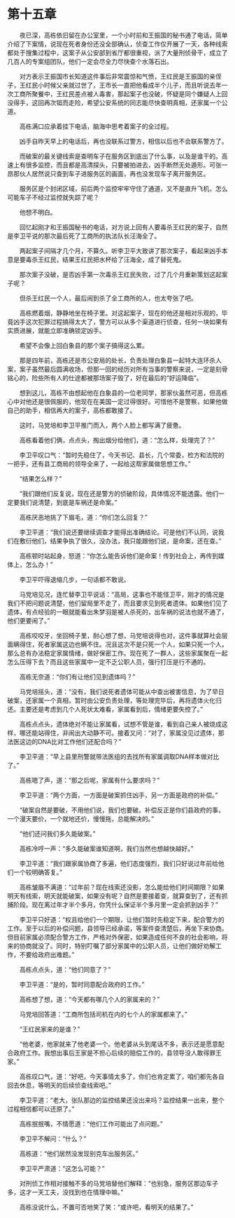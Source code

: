 #	第十五章

　　夜已深，高栋依旧留在办公室里，一个小时前和王振国的秘书通了电话，简单介绍了下案情，说现在死者身份还没全部确认，侦查工作仅开展了一天，各种线索都处于搜集过程中，这案子从公安部到省厅都很重视，派了大量刑侦骨干，成立了几百人的专案组团队，他们一定会尽全力尽快查个水落石出。

　　对方表示王振国市长知道这件事后非常震惊和气愤，王红民是王振国的亲侄子，王红民小时候父亲就过世了，王市长一直把他看成半个儿子，而且听说去年一次工商所聚餐中，王红民差点被人毒害，那起案子也没破，怀疑是同个嫌疑人上回没得手，这回再次铤而走险，希望公安系统的同志能尽快查明真相，还家属一个公道。

　　高栋满口应承着挂下电话，脑海中思考着案子的全过程。

　　凶手自昨天早上的电话后，再也没联系过警方，相信以后也不会联系警方了。

　　而破案的最关键线索是查明车子在服务区到底出了什么事，以及是谁干的。高速上有很多监控，而且都是高清探头，只要被拍进去，凶手断然无处遁形。可张一昂那伙人居然说只查到车子进服务区的画面，再也没发现车子离开服务区。

　　服务区是个封闭区域，前后两个监控牢牢守住了通道，又不是直升飞机，怎么可能车子不经过监控就失踪了呢？

　　他想不明白。

　　回忆起刚才和王振国秘书的电话，对方说上回有人要毒杀王红民的案子，自然是李卫平说的那次最后死了工商所的执法队长汪海全了。

　　两起案子间隔才几个月，不算久。听李卫平大致讲了那次案子，看起来凶手本意是要毒杀王红民，结果王红民把水杯给了汪海全，成了替死鬼。

　　那次案子没破，是否凶手第一次毒杀王红民失败，过了几个月重新策划这起案子呢？

　　但杀王红民一个人，最后闹到杀了全工商所的人，也太夸张了吧。

　　高栋燃着烟，静静地坐在椅子里。对这起案子，现在的他还是相对乐观的，毕竟凶手这次犯罪过程搞得太大了，警方可以从多个渠道进行侦查，任何一块如果有实质进展，就能立即准确锁定凶手。

　　希望不会像上回白象县的那个案子搞得这么累。

　　那是四年前，高栋还是市公安局的处长，负责处理白象县一起特大连环杀人案，案子虽然最后圆满收场，但那一回的经历对所有当事的警察来说，一定是刻骨铭心的，险些所有人的仕途都被那场案子毁了，好在最后的“好运降临”。

　　想到这儿，高栋不由想起他在白象县的一位老同学，那家伙虽然可恶，但高栋心中对他还是很佩服的，他现在在美国一定过得很好。可惜他不是警察，如果他做自己的助手，相信再大的案子，高栋都敢接了。

　　这时，马党培和李卫平推门而入，两个人脸上都写满了疲惫。

　　高栋看着他们俩，点点头，掏出烟分给他们，道：“怎么样，处理完了？”

　　李卫平叹口气：“暂时先稳住了，今天书记、县长，几个常委，检方和法院的一把手，还有县工商局的领导全来了，一起给这帮家属做思想工作。”

　　“结果怎么样？”

　　“我们跟他们反复说，现在还是警方的侦破阶段，具体情况不能透露。他们一定要我们说清楚，到底是车祸还是命案。”

　　高栋厌恶地挑了下眉毛，道：“你们怎么回复？”

　　李卫平道：“我们说还要继续调查才能得出准确结论。可是他们不认同，说我们在敷衍他们，结果争执了很久，没办法，我只能跟他们说，是命案，还在查。”

　　高栋顿时站起身，怒道：“你怎么能告诉他们是命案！传到社会上，再传到媒体上，怎么办！”

　　李卫平吓得退缩几步，一句话都不敢说。

　　马党培见况，连忙替李卫平说话：“高局，这事也不能怪卫平，刚才的情况是我们不把问题说清楚，他们留局里不走了，而且要求见到死者遗体。如果他们见了遗体，有点经验的一眼就能看出朱梦羽是被人杀死的，出车祸的说法也就不通了，他们更要闹了。”

　　高栋咬咬牙，坐回椅子里，耐心想了想，马党培说得也对，这件事就算社会层面瞒得住，死者家属这边也瞒不住。况且这次不是只死一个人，如果只死一个人，那么总有办法稳定家属情绪，做好保密工作。现在死了一群人，这些家属聚在一起怎么压得下去？而且这些家属中一定不乏公职人员，强行打压是行不通的。

　　高栋无奈道：“你们有让他们见到遗体吗？”

　　马党培摇头，道：“没有，我们说死者遗体可能从中查出被害信息，为了早日破案，还家属一个真相，暂时由公安负责处理，等处理完毕后，再将遗体火化归还。主要还是考虑到几个人死状太难看，家属看到后，情绪更要失控了。”

　　高栋点点头，遗体绝对不能让家属看，试想不管是谁，看到自己亲人被烧成这样，哪还能站得住，非闹出大动静不可。接着又问：“对了，家属没见过遗体，那法医这边的DNA比对工作他们还配合吗？”

　　李卫平道：“早上县里刑警就带法医组的去找所有家属调取DNA样本做对比了。”

　　高栋嗯了声，道：“那之后呢，家属有什么要求吗？”

　　李卫平道：“两个方面，一方面是破案抓住凶手，另一方面是政府的补偿。”

　　“破案自然是要破，不用他们说，我们也要破。补偿反正是你们县政府的事，一个漫天要价，一个就地还价，慢慢拖，总能解决的。”

　　“他们还问我们多久能破案。”

　　高栋冷哼一声：“多久能破案谁知道啊，我们当然也想越快越好。”

　　李卫平道：“我们跟家属协商了多遍，他们态度强烈，我们只好说过年前给他们一个较明确答复。”

　　高栋皱眉不满道：“过年前？现在线索还没影，怎么能给他们时间期限？如果明天有线索，明天就能破案，如果没有呢？自然是要接着查，就算查到了，还有抓捕阶段。现在离过年才半个多月，你凭什么保证半个多月里一定会抓到凶手？”

　　李卫平只好道：“权且给他们一个期限，让他们暂时先稳定下来，配合警方的工作。至于以后的补偿问题，县领导已经承诺，等案件查清楚后，再坐下来协商。但目前家属必须配合警方工作，严格对外保密，如果造成任何不良的社会影响，将来的协商就没了。同时，特别叮嘱了部分家属中的公职人员，让他们做好劝解工作，不要给政府出难题。”

　　高栋点点头，道：“他们同意了？”

　　李卫平道：“是的，暂时同意配合政府的工作。”

　　高栋想了想，道：“今天都有哪几个人的家属来的？”

　　马党培回答道：“工商所包括司机在内的七个人的家属都来了。”

　　“王红民家来的是谁？”

　　“他老婆，他家就来了他老婆一个。他老婆从头到尾话不多，表示还是愿意配合政府工作。我想出事后王家是不担心后续的赔偿工作的，县领导没人敢得罪王家。”

　　高栋叹口气，道：“好吧，今天事情太多了，你们也肯定累了，咱们都先各自回去休息，等明天的后续侦查线索吧。”

　　李卫平道：“老大，张队那边的监控结果还没出来吗？监控结果一出来，整个过程相信都可以还原了。”

　　高栋抿抿嘴，不情愿道：“他们工作可能出了点问题。”

　　李卫平不解问：“什么？”

　　高栋道：“他们居然没发现别克车出服务区。”

　　李卫平严肃道：“这怎么可能？”

　　对刑侦工作相对接触不多的马党培替他们解释：“也别急，服务区那边车子多，这才一天工夫，没找到也在情理中嘛。”

　　高栋没说什么，不置可否地笑了笑：“或许吧，看明天的结果了。”
